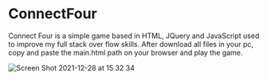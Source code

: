 # ConnectFour
Connect Four is a simple game based in HTML, JQuery and JavaScript used to improve my full stack over flow skills.
After download all files in your pc, copy and paste the main.html path on your browser and play the game.

![Screen Shot 2021-12-28 at 15 32 34](https://user-images.githubusercontent.com/65785420/147596263-2f7d447a-5816-492e-85e0-c388b902e10a.png)
